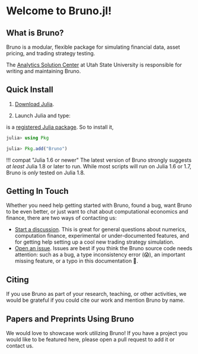 # Welcome to Bruno.jl!

## What is Bruno?
Bruno is a modular, flexible package for simulating financial data, asset pricing, and trading strategy testing. 

The [Analytics Solution Center](https://huntsman.usu.edu/asc/index) at Utah State University is responsible for writing and maintaining Bruno.

## Quick Install

1. [Download Julia](https://julialang.org/downloads/).

2. Launch Julia and type:

is a [registered Julia package](https://julialang.org/packages/). So to install it,

```julia
julia> using Pkg

julia> Pkg.add("Bruno")
```

!!! compat "Julia 1.6 or newer"
    The latest version of Bruno strongly suggests _at least_ Julia 1.8 or later to run.
    While most scripts will run on Julia 1.6 or 1.7, Bruno is _only_ tested on Julia 1.8.

## Getting In Touch

Whether you need help getting started with Bruno, found a bug, want Bruno to be even better, or just want to chat about computational economics and finance, there are two ways of contacting us:

* [Start a discussion](https://github.com/USU-Analytics-Solution-Center/Bruno.jl/discussions). This is great for general questions about numerics, computation finance, experimental or under-documented features, and for getting help setting up a cool new trading strategy simulation.
* [Open an issue](https://github.com/USU-Analytics-Solution-Center/Bruno.jl/issues). Issues are best if you think the Bruno source code needs attention: such as a bug, a type inconsistency error (😱), an important missing feature, or a typo in this documentation 👀.

## Citing

If you use Bruno as part of your research, teaching, or other activities, we would be grateful if you could
cite our work and mention Bruno by name.

## Papers and Preprints Using Bruno

We would love to showcase work utilizing Bruno! If you have a project you would like to be featured here, please open a pull request to add it or contact us.